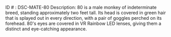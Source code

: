 ID # : DSC-MATE-80
Description: 80 is a male monkey of indeterminate breed, standing approximately two feet tall. Its head is covered in green hair that is splayed out in every direction, with a pair of goggles perched on its forehead. 80's eyes are covered in VR Rainbow LED lenses, giving them a distinct and eye-catching appearance. 